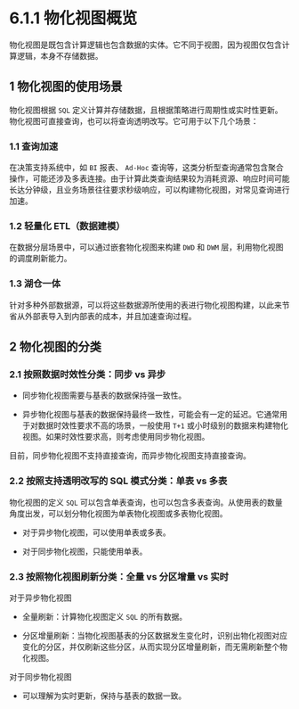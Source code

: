 # 6.1.1 物化视图概览

物化视图是既包含计算逻辑也包含数据的实体。它不同于视图，因为视图仅包含计算逻辑，本身不存储数据。

## 1 物化视图的使用场景

物化视图根据 `SQL` 定义计算并存储数据，且根据策略进行周期性或实时性更新。物化视图可直接查询，也可以将查询透明改写。它可用于以下几个场景：

### 1.1 查询加速

在决策支持系统中，如 `BI` 报表、 `Ad-Hoc` 查询等，这类分析型查询通常包含聚合操作，可能还涉及多表连接。由于计算此类查询结果较为消耗资源、响应时间可能长达分钟级，且业务场景往往要求秒级响应，可以构建物化视图，对常见查询进行加速。

### 1.2 轻量化 ETL（数据建模）

在数据分层场景中，可以通过嵌套物化视图来构建 `DWD` 和 `DWM` 层，利用物化视图的调度刷新能力。

### 1.3 湖仓一体

针对多种外部数据源，可以将这些数据源所使用的表进行物化视图构建，以此来节省从外部表导入到内部表的成本，并且加速查询过程。

## 2 物化视图的分类

### 2.1 按照数据时效性分类：同步 vs 异步

* 同步物化视图需要与基表的数据保持强一致性。

* 异步物化视图与基表的数据保持最终一致性，可能会有一定的延迟。它通常用于对数据时效性要求不高的场景，一般使用 `T+1` 或小时级别的数据来构建物化视图。如果时效性要求高，则考虑使用同步物化视图。

目前，同步物化视图不支持直接查询，而异步物化视图支持直接查询。

### 2.2 按照支持透明改写的 SQL 模式分类：单表 vs 多表

物化视图的定义 `SQL` 可以包含单表查询，也可以包含多表查询。从使用表的数量角度出发，可以划分物化视图为单表物化视图或多表物化视图。

* 对于异步物化视图，可以使用单表或多表。

* 对于同步物化视图，只能使用单表。

### 2.3 按照物化视图刷新分类：全量 vs 分区增量 vs 实时

对于异步物化视图

* 全量刷新：计算物化视图定义 `SQL` 的所有数据。

* 分区增量刷新：当物化视图基表的分区数据发生变化时，识别出物化视图对应变化的分区，并仅刷新这些分区，从而实现分区增量刷新，而无需刷新整个物化视图。

对于同步物化视图

* 可以理解为实时更新，保持与基表的数据一致。
